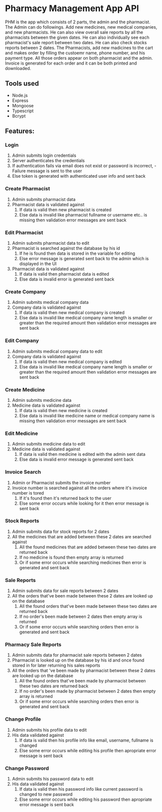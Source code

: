 # Pharmacy Management App API

PHM is the app which consists of 2 parts, the admin and the pharmacist. The Admin can do followings. Add new medicines, new medical companies, and new pharmacists. He can also view overall sale reports by all the pharmacists between the given dates. He can also individually see each pharmacist's sale report between two dates. He can also check stocks reports between 2 dates. The Pharmacists, add new madicines to the cart and makes order by filling the custoemr name, phone number, and his payment type. All those orders appear on both pharmacist and the admin. Invoice is generated for each order and it can be both printed and downloaded.  


## Tools used
- Node.js
- Express
- Mongoose
- Typescript
- Bcrypt
  

## Features:

### Login
1. Admin submits login credentials
2. Server authenticates the credentials
  1. If authentication fails via email does not exist or password is incorrect,
    - Failure message is sent to the user 
  2. Else token is generated with authenticated user info and sent back


### Create Pharmacist
1. Admin submits pharmacist data
2. Pharmacist data is validated against
   1. If data is valid then new pharmacist is created
   2. Else data is invalid like pharmacist fullname or username etc.. is missing then validation error messages are sent back

### Edit Pharmacist
1. Admin submits pharmacist data to edit
2. Pharmacist is searched against the database by his id
   1. If he is found then data is stored in the variable for editing
   2. Else error message is generated sent back to the admin which is displayed in the UI
3. Pharmacist data is validated against
   1. If data is valid then pharmacist data is edited
   2. Else data is invalid error is generated sent back

### Create Company
1. Admin submits medical company data
2. Company data is validated against
   1. If data is valid then new medical company is created
   2. Else data is invalid like medical company name length is smaller or greater than the required amount then validation error messages are sent back

### Edit Company
1. Admin submits medical company data to edit
2. Company data is validated against
   1. If data is valid then new medical company is edited
   2. Else data is invalid like medical company name length is smaller or greater than the required amount then validation error messages are sent back


### Create Medicine
1. Admin submits medicine data
2. Medicine data is validated against
   1. If data is valid then new medicine is created
   2. Else data is invalid like medicine name or medical company name is missing then validation error messages are sent back


### Edit Medicine
1. Admin submits medicine data to edit
2. Medicine data is validated against
   1. If data is valid then medicine is edited with the admin sent data
   2. Else data is invalid error message is generated sent back


### Invoice Search
1. Admin or Pharmacist submits the invoice number
2. Invoice number is searched against all the orders where it's invoice number is tored
   1. If it's found then it's returned back to the user
   2. Else some error occurs while looking for it then error message is sent back



### Stock Reports
1. Admin submits data for stock reports for 2 dates
2. All the medicines that are added between these 2 dates are searched against
   1. All the found medicines that are added between these two dates are returned back
   2. If no medicine is found then empty array is returned
   3. Or if some error occurs while searching medicines then error is generated and sent back


### Sale Reports
1. Admin submits data for sale reports between 2 dates
2. All the orders that've been made between these 2 dates are looked up on the database
   1. All the found orders that've been made between these two dates are returned back
   2. If no order's been made between 2 dates then empty array is returned
   3. Or if some error occurs while searching orders then error is generated and sent back

### Pharmacy Sale Reports
1. Admin submits data for pharmacist sale reports between 2 dates
2. Pharmacist is looked up on the database by his id and once found stored in for later returning his sales reports
3. All the orders that 've been made by pharmacist between  these 2 dates are looked up on the database
   1. All the found orders that've been made by pharmacist between  these two dates are returned back
   2. If no order's been made by pharmacist between  2 dates then empty array is returned
   3. Or if some error occurs while searching orders then error is generated and sent back

### Change Profile
1. Admin submits his profile data to edit
2. His data validated against
   1. If data is valid then his profile info like email, username, fullname is changed
   2. Else some error occurs while editing his profile then apropriate error message is sent back


### Change Password
1. Admin submits his password data to edit
2. His data validated against
   1. If data is valid then his password info like current password is changed to new password
   2. Else some error occurs while editing his password then apropriate error message is sent back
